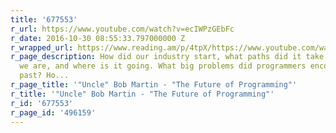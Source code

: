 ```yaml
---
title: '677553'
r_url: https://www.youtube.com/watch?v=ecIWPzGEbFc
r_date: 2016-10-30 08:55:33.797000000 Z
r_wrapped_url: https://www.reading.am/p/4tpX/https://www.youtube.com/watch?v=ecIWPzGEbFc
r_page_description: How did our industry start, what paths did it take to get to where
  we are, and where is it going. What big problems did programmers encounter in the
  past? Ho...
r_page_title: '"Uncle" Bob Martin - "The Future of Programming"'
r_title: '"Uncle" Bob Martin - "The Future of Programming"'
r_id: '677553'
r_page_id: '496159'
---
```


